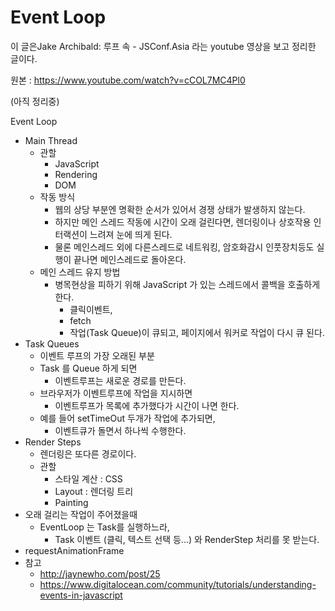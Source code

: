 # Event Loop

이 글은Jake Archibald: 루프 속 - JSConf.Asia 라는  youtube 영상을 보고 정리한 글이다.

원본 : https://www.youtube.com/watch?v=cCOL7MC4Pl0



(아직 정리중)

Event Loop

- Main Thread
  - 관할
    - JavaScript
    - Rendering
    - DOM
  - 작동 방식
    - 웹의 상당 부분엔 명확한 순서가 있어서 경쟁 상태가 발생하지 않는다.
    - 하지만 메인 스레드 작동에 시간이 오래 걸린다면, 렌더링이나 상호작용 인터랙션이 느려져 눈에 띄게 된다.
    - 물론 메인스레드 외에 다른스레드로 네트워킹, 암호화감시 인풋장치등도 실행이 끝나면 메인스레드로 돌아온다.
  - 메인 스레드 유지 방법
    - 병목현상을 피하기 위해 JavaScript 가 있는 스레드에서 콜백을 호출하게 한다.
      - 클릭이벤트, 
      - fetch
      - 작업(Task Queue)이 큐되고, 페이지에서 워커로 작업이 다시 큐 된다. 
- Task Queues
  - 이벤트 루프의 가장 오래된 부분
  - Task 를 Queue 하게 되면 
    - 이벤트루프는 새로운 경로를 만든다.
  - 브라우저가 이벤트루프에 작업을 지시하면 
    - 이벤트루프가 목록에 추가했다가 시간이 나면 한다.
  - 예를 들어 setTimeOut 두개가 작업에 추가되면, 
    - 이벤트큐가 돌면서 하나씩 수행한다.
- Render Steps
  - 렌더링은 또다른 경로이다.
  - 관할
    - 스타일 계산 : CSS 
    - Layout  :  렌더링 트리
    - Painting
- 오래 걸리는 작업이 주어졌을때
  - EventLoop 는 Task를 실행하느라, 
    - Task 이벤트 (클릭, 텍스트 선택 등...) 와 RenderStep 처리를 못 받는다.
- requestAnimationFrame
- 참고
  - http://jaynewho.com/post/25
  - https://www.digitalocean.com/community/tutorials/understanding-events-in-javascript
